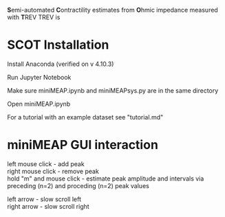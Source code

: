 **S**emi-automated **C**ontractility estimates from **O**hmic impedance measured with **T**REV
TREV is 

# SCOT Installation
Install Anaconda (verified on v 4.10.3)

Run Jupyter Notebook

Make sure miniMEAP.ipynb and miniMEAPsys.py are in the same directory

Open miniMEAP.ipynb

For a tutorial with an example dataset see "tutorial.md"


# miniMEAP GUI interaction

left mouse click - add peak  
right mouse click - remove peak  
hold "m" and mouse click - estimate peak amplitude and intervals via preceding (n=2) and proceding (n=2) peak values  

left arrow - slow scroll left  
right arrow - slow scroll right  
